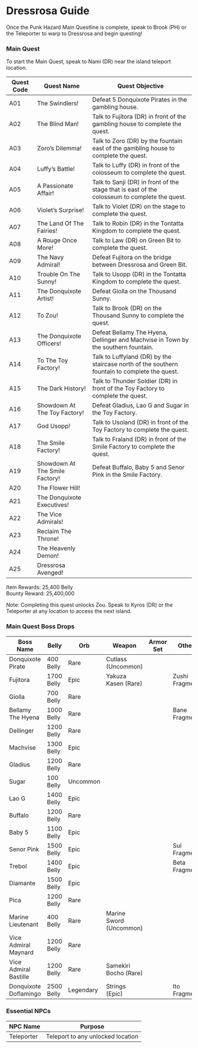 # Dressrosa Guide

Once the Punk Hazard Main Questline is complete, speak to Brook (PH) or the Teleporter to warp to Dressrosa and begin questing!

### Main Quest

To start the Main Quest, speak to Nami (DR) near the island teleport location.

| Quest Code| Quest Name                    | Quest Objective|
|-----------|-----------                    |-----------|
| A01       | The Swindlers!                |Defeat 5 Donquixote Pirates in the gambling house.|
| A02       | The Blind Man!                |Talk to Fujitora (DR) in front of the gambling house to complete the quest.|
| A03       | Zoro’s Dilemma!               |Talk to Zoro (DR) by the fountain east of the gambling house to complete the quest.|
| A04       | Luffy’s Battle!               |Talk to Luffy (DR) in front of the colosseum to complete the quest.|
| A05       | A Passionate Affair!          |Talk to Sanji (DR) in front of the stage that is east of the colosseum to complete the quest.|
| A06       | Violet’s Surprise!            |Talk to Violet (DR) on the stage to complete the quest.|
| A07       | The Land Of The Fairies!      |Talk to Robin (DR) in the Tontatta Kingdom to complete the quest.|
| A08       | A Rouge Once More!            |Talk to Law (DR) on Green Bit to complete the quest.|
| A09       | The Navy Admiral!             |Defeat Fujitora on the bridge between Dressrosa and Green Bit.|
| A10       | Trouble On The Sunny!         |Talk to Usopp (DR) in the Tontatta Kingdom to complete the quest.|
| A11       | The Donquixote Artist!        |Defeat Giolla on the Thousand Sunny.|
| A12       | To Zou!                       |Talk to Brook (DR) on the Thousand Sunny to complete the quest.|
| A13       | The Donquixote Officers!      |Defeat Bellamy The Hyena, Dellinger and Machvise in Town by the southern fountain.|
| A14       | To The Toy Factory!           |Talk to Luffyland (DR) by the staircase north of the southern fountain to complete the quest.|
| A15       | The Dark History!             |Talk to Thunder Soldier (DR) in front of the Toy Factory to complete the quest.|
| A16       | Showdown At The Toy Factory!  |Defeat Gladius, Lao G and Sugar in the Toy Factory.|
| A17       | God Usopp!                    |Talk to Usoland (DR) in front of the Toy Factory to complete the quest.|
| A18       | The Smile Factory!            |Talk to Fraland (DR) in front of the Smile Factory to complete the quest.|
| A19       | Showdown At The Smile Factory!|Defeat Buffalo, Baby 5 and Senor Pink in the Smile Factory.|
| A20       | The Flower Hill!              ||
| A21       | The Donquixote Executives!    ||
| A22       | The Vice Admirals!            ||
| A23       | Reclaim The Throne!           ||
| A24       | The Heavenly Demon!           ||
| A25       | Dressrosa Avenged!            ||


Item Rewards: 25,400 Belly<br>
Bounty Reward: 25,400,000

Note: Completing this quest unlocks Zou. Speak to Kyros (DR) or the Teleporter at any location to access the next island.

### Main Quest Boss Drops

| Boss Name            | Belly      | Orb       | Weapon                   | Armor Set | Other         |
|-----------           |----------- |--------   |-----------               |-----------|-----------    |
| Donquixote Pirate    | 400 Belly  | Rare      | Cutlass (Uncommon)       |           |               |
| Fujitora             | 1700 Belly | Epic      | Yakuza Kasen (Rare)      |           | Zushi Fragment|
| Giolla               | 700 Belly  | Rare      |                          |           |               |
| Bellamy The Hyena    | 1000 Belly | Rare      |                          |           | Bane Fragment |
| Dellinger            | 1200 Belly | Rare      |                          |           |               |
| Machvise             | 1300 Belly | Epic      |                          |           |               |
| Gladius              | 1200 Belly | Rare      |                          |           |               |
| Sugar                | 100 Belly  | Uncommon  |                          |           |               |
| Lao G                | 1400 Belly | Epic      |                          |           |               |
| Buffalo              | 1200 Belly | Rare      |                          |           |               |
| Baby 5               | 1100 Belly | Epic      |                          |           |               |
| Senor Pink           | 1500 Belly | Epic      |                          |           | Sui Fragment  |
| Trebol               | 1400 Belly | Epic      |                          |           | Beta Fragment |
| Diamante             | 1500 Belly | Epic      |                          |           |               |
| Pica                 | 1200 Belly | Rare      |                          |           |               |
| Marine Lieutenant    | 400 Belly  | Rare      | Marine Sword (Uncommon)  |           |               |
| Vice Admiral Maynard | 1200 Belly | Rare      |                          |           |               |
| Vice Admiral Bastille| 1200 Belly | Rare      | Samekiri Bocho (Rare)    |           |               |
| Donquixote Doflamingo| 2500 Belly | Legendary | Strings (Epic)           |           | Ito Fragment  |

### Essential NPCs

| NPC Name         | Purpose                                    |
|-------------     |-----------                                 |
| Teleporter       | Teleport to any unlocked location          |